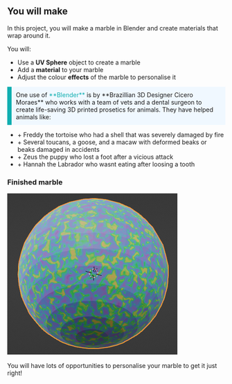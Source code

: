 ## You will make

In this project, you will make a marble in Blender and create materials that wrap around it.

You will:
+ Use a **UV Sphere** object to create a marble
+ Add a **material** to your marble
+ Adjust the colour **effects** of the marble to personalise it

<p style="border-left: solid; border-width:10px; border-color: #0faeb0; background-color: aliceblue; padding: 10px;">
One use of <span style="color: #0faeb0">**Blender**</span> is by **Brazillian 3D Designer Cicero Moraes** who works with a team of vets and a dental surgeon to create life-saving 3D printed prosetics for animals. They have helped animals like:
<ul>
<li>
+ Freddy the tortoise who had a shell that was severely damaged by fire 
</li>
<li>
+ Several toucans, a goose, and a macaw with deformed beaks or beaks damaged in accidents
</li>
<li>
+ Zeus the puppy who lost a foot after a vicious attack
</li>
<li>
+ Hannah the Labrador who wasnt eating after loosing a tooth
</li>
</ul>
</p>

### Finished marble

![A finished marble in Blender.](images/step4-output.png)

You will have lots of opportunities to personalise your marble to get it just right!

